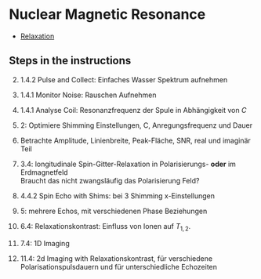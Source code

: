 # Nuclear Magnetic Resonance
- [Relaxation](https://en.wikipedia.org/wiki/Relaxation_(NMR))


## Steps in the instructions

2. 1.4.2 Pulse and Collect: Einfaches Wasser Spektrum aufnehmen
3. 1.4.1 Monitor Noise: Rauschen Aufnehmen
4. 1.4.1 Analyse Coil: Resonanzfrequenz der Spule in Abhängigkeit von $C$
5. 2: Optimiere Shimming Einstellungen, C, Anregungsfrequenz und Dauer
7. Betrachte Amplitude, Linienbreite, Peak-Fläche, SNR, real und imaginär Teil

8. 3.4: longitudinale Spin-Gitter-Relaxation in Polarisierungs- **oder** im Erdmagnetfeld\
   Braucht das nicht zwangsläufig das Polarisierung Feld?

9. 4.4.2 Spin Echo with Shims: bei 3 Shimming x-Einstellungen

10. 5: mehrere Echos, mit verschiedenen Phase Beziehungen

11. 6.4: Relaxationskontrast: Einfluss von Ionen auf $T_{1,2}$.

12. 7.4: 1D Imaging

13. 11.4: 2d Imaging with Relaxationskontrast, für verschiedene Polarisationspulsdauern und für unterschiedliche Echozeiten
